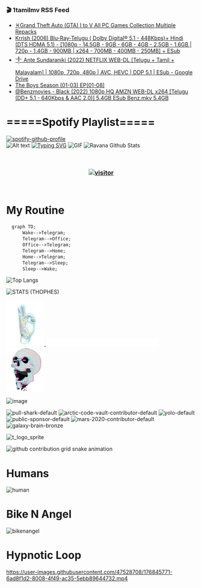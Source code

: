 ### 🎬 1tamilmv RSS Feed

<!-- BLOG-POST-LIST:START -->
- [♓Grand Theft Auto &lpar;GTA&rpar; I to V All PC Games Collection Multiple Repacks](https://www.1tamilmv.click/index.php?/forums/topic/165412-%E2%99%93grand-theft-auto-gta-i-to-v-all-pc-games-collection-multiple-repacks/&do=findComment&comment=330490)
- [Krrish &lpar;2006&rpar; Blu-Ray-Telugu &lpar; Dolby Digital® 5.1 - 448Kbps&rpar;+ Hindi &lpar;DTS HDMA 5.1&rpar; - [1080p - 14.5GB - 9GB - 6GB - 4GB - 2.5GB - 1.6GB | 720p - 1.4GB - 900MB | x264 - 700MB - 400MB - 250MB] + ESub](https://www.1tamilmv.click/index.php?/forums/topic/104367-krrish-2006-blu-ray-telugu-dolby-digital%C2%AE-51-448kbps-hindi-dts-hdma-51-1080p-145gb-9gb-6gb-4gb-25gb-16gb-720p-14gb-900mb-x264-700mb-400mb-250mb-esub/&do=findComment&comment=330489)
- [༒ Ante Sundaraniki &lpar;2022&rpar; NETFLIX WEB-DL [Telugu + Tamil + Malayalam] | 1080p, 720p, 480p | AVC, HEVC | DDP 5.1 | ESub - Google Drive](https://www.1tamilmv.click/index.php?/forums/topic/165380-%E0%BC%92-ante-sundaraniki-2022-netflix-web-dl-telugu-tamil-malayalam-1080p-720p-480p-avc-hevc-ddp-51-esub-google-drive/&do=findComment&comment=330488)
- [​​​​​​​The Boys Season &lpar;01-03&rpar; EP&lpar;01-08&rpar;](https://www.1tamilmv.click/index.php?/forums/topic/165395-%E2%80%8B%E2%80%8B%E2%80%8B%E2%80%8B%E2%80%8B%E2%80%8B%E2%80%8Bthe-boys-season-01-03-ep01-08/&do=findComment&comment=330487)
- [@Benzmovies - Black &lpar;2022&rpar; 1080p HQ AMZN WEB-DL x264 [Telugu &lpar;DD+ 5.1 - 640Kbps &amp; AAC 2.0&rpar;] 5.4GB ESub Benz.mkv 5.4GB](https://www.1tamilmv.click/index.php?/forums/topic/165407-benzmovies-black-2022-1080p-hq-amzn-web-dl-x264-telugu-dd-51-640kbps-aac-20-54gb-esub-benzmkv-54gb/&do=findComment&comment=330486)
<!-- BLOG-POST-LIST:END -->

# =====Spotify Playlist=====
[![spotify-github-profile](https://spotify-github-profile.vercel.app/api/view?uid=31rfzgmuvvewegdlxvlev4ynz4vu&cover_image=true&theme=default&bar_color=53b14f&bar_color_cover=true)](https://ravana69.github.io/rss)
</br>
![Alt text](https://spotify-recently-played-readme.vercel.app/api?user=31rfzgmuvvewegdlxvlev4ynz4vu)
[![Typing SVG](https://readme-typing-svg.herokuapp.com?color=%2336BCF7&center=true&vCenter=true&multiline=true&height=81&lines=I+AM+RAVANA;CONTACT+ME+ON+TELEGRAM%3A+%40R4V4N4)](https://git.io/typing-svg)
<img align="centre" height="400px" width="490px" alt="GIF" src="https://github.com/ravana69/ravana69/blob/master/rvm.gif" />
![Ravana Github Stats](https://github-readme-stats.vercel.app/api?username=ravana69&&show_icons=true&theme=radical)

<br />
<h3 align="center"> <a href="https://t.me/r4v4n4"><img src="https://profile-counter.glitch.me/ravana69/count.svg" alt="visitor" width="600"></a> </h3>
</br>

<H1>My Routine</H1>

```mermaid
  graph TD;
      Wake-->Telegram;
      Telegram-->Office;
      Office-->Telegram;
      Telegram-->Home;
      Home-->Telegram;
      Telegram-->Sleep;
      Sleep-->Wake;
```
![Top Langs](https://github-readme-stats.vercel.app/api/top-langs/?username=ravana69&&show_icons=true&theme=radical)

![STATS (THOPHES)](https://github-profile-trophy.vercel.app/?username=ravana69&theme=gruvbox&margin-w=10&margin-h=15&column=8)
<br />
<p align="left">
    <a href="#">
        <img width="20%" src="./assets/images/hand.gif" alt="" />
    </a>
    <a href="#">
        <img width="59%" src="./assets/images/spacer.png" alt="" >
    </a>
    <a href="#">
        <img width="20%" src="./assets/images/skull.gif" alt="" />
    </a>
</p>


![image](https://user-images.githubusercontent.com/47528708/175298537-0623dc00-7b1a-4ec1-b5b1-71768763a234.png)

<img width="148" alt="pull-shark-default" src="https://user-images.githubusercontent.com/47528708/176419715-70981865-4dc6-489a-8a1a-06842db67b15.gif"> <img width="148" alt="arctic-code-vault-contributor-default" src="https://user-images.githubusercontent.com/47528708/175267501-e1fbbb8f-c2b2-4882-b865-2ac4debef26c.png"> <img width="148" alt="yolo-default" src="https://user-images.githubusercontent.com/47528708/175267654-281a1880-1129-4b7b-bf2f-de5dd2bc5afa.png"> <img width="148" alt="public-sponsor-default" src="https://user-images.githubusercontent.com/47528708/175268448-2e78cc75-fb25-4d76-bd22-7df520446b45.png"> <img width="148" alt="mars-2020-contributor-default" src="https://user-images.githubusercontent.com/47528708/175268475-de6d987a-3be9-4353-86a5-23b422559355.png"> <img width="148" alt="galaxy-brain-bronze" src="https://user-images.githubusercontent.com/47528708/176419717-e2fdca8b-0fdc-47dd-9511-a7ff52178a33.gif">

![t_logo_sprite](https://user-images.githubusercontent.com/47528708/175293007-21ff1792-1fca-4be3-bcae-12fdc3aa414f.svg)

![github contribution grid snake animation](https://raw.githubusercontent.com/ravana69/ravana69/output/github-contribution-grid-snake-dark.svg#gh-dark-mode-only)

# Humans
<img width="170" alt="human" src="https://user-images.githubusercontent.com/47528708/176413829-c142d478-1c96-4c3c-a2a4-2dd35374c335.gif">

# Bike N Angel
<img width="170" alt="bikenangel" src="https://user-images.githubusercontent.com/47528708/176616968-3a44f91e-8016-477c-9bb5-c4689a1adbee.gif">

# Hypnotic Loop

https://user-images.githubusercontent.com/47528708/176845771-6ad8f1d2-8008-4f49-ac35-5ebb89644732.mp4


